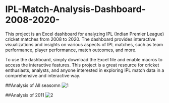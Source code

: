 # IPL-Match-Analysis-Dashboard-2008-2020-
This project is an Excel dashboard for analyzing IPL (Indian Premier League) cricket matches from 2008 to 2020. The dashboard provides interactive visualizations and insights on various aspects of IPL matches, such as team performance, player performance, match outcomes, and more.

To use the dashboard, simply download the Excel file and enable macros to access the interactive features. This project is a great resource for cricket enthusiasts, analysts, and anyone interested in exploring IPL match data in a comprehensive and interactive way.

##Analysis of All seasomn
![1](https://user-images.githubusercontent.com/73422066/236649604-387fea5a-e50e-4352-b402-5e7dfd7be1df.jpg)

##Analysis of 2011
![2](https://user-images.githubusercontent.com/73422066/236649646-7c25ab54-88b6-4aa8-ba03-ba095cede14d.jpg)
